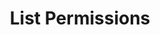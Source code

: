 ---
title: List Permissions
excerpt: Retrieve a paginated, filtered list of Permissions
api:
  file: story-protocol-api-reference.json
  operationId: post_api-v2-permissions
deprecated: false
hidden: false
metadata:
  title: ''
  description: ''
  robots: index
next:
  description: ''
---